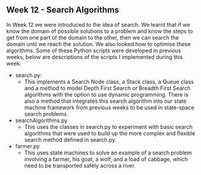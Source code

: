 ## Week 12 - Search Algorithms

In Week 12 we were introduced to the idea of search. We learnt that if we know the domain of possible solutions to a problem and know the steps to get from one part of the domain to the other, then we can search the domain until we reach the solution. We also looked how to optimise these algorithms. Some of these Python scripts were developed in previous weeks, below are descriptions of the scripts I implemented during this week. 

*  search.py:
	*  This implements a Search Node class, a Stack class, a Queue class and a method to model Depth First Search or Breadth First Search algorithms with the option to use dynamic programming. There is also a method that integrates this search algorithm into our state machine framework from previous weeks to be used in state-space search problems.
*  searchAlgorithms.py
	*  This uses the classes in search.py to experiment with basic search algorithms that were used to build up the more complex and flexible search method defined in search.py.
*  farmer.py
	*  This uses state machines to solve an example of a search problem involving a farmer, his goat, a wolf, and a load of cabbage, which need to be transported safely across a river.